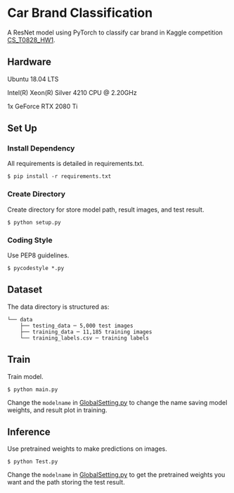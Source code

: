 # Car Brand Classification
A ResNet model using PyTorch to classify car brand in Kaggle competition [CS_T0828_HW1](https://www.kaggle.com/c/cs-t0828-2020-hw1/leaderboard).

## Hardware
Ubuntu 18.04 LTS

Intel(R) Xeon(R) Silver 4210 CPU @ 2.20GHz

1x GeForce RTX 2080 Ti

## Set Up
### Install Dependency
All requirements is detailed in requirements.txt.

    $ pip install -r requirements.txt

### Create Directory
Create directory for store model path, result images, and test result.

    $ python setup.py

### Coding Style
Use PEP8 guidelines.

    $ pycodestyle *.py

## Dataset
The data directory is structured as:
```
└── data 
    ├── testing_data ─ 5,000 test images
    ├── training_data ─ 11,185 training images
    └── training_labels.csv ─ training labels
```

## Train
Train model.

    $ python main.py

Change the `modelname` in [GlobalSetting.py](./GlobalSetting.py) to change the name saving model weights, and result plot in training.

## Inference
Use pretrained weights to make predictions on images.

    $ python Test.py

Change the `modelname` in [GlobalSetting.py](./GlobalSetting.py) to get the pretrained weights you want and the path storing the test result.

